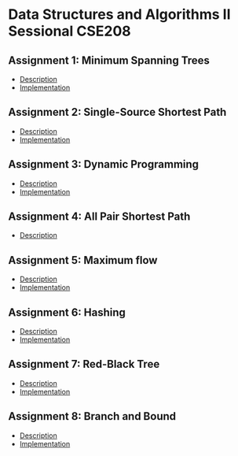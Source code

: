 # Data Structures and Algorithms II Sessional CSE208

## Assignment 1: Minimum Spanning Trees
- [Description](Minimum%20Spanning%20Trees/Offline_Assignment_1_MST.pdf)
- [Implementation](Minimum%20Spanning%20Trees/1505057)

## Assignment 2: Single-Source Shortest Path
- [Description](Single-Source%20Shortest%20Path/Assignment%202%20for%20all%20section.pdf)
- [Implementation](Single-Source%20Shortest%20Path/1505057.cpp)

## Assignment 3: Dynamic Programming
- [Description](Dynamic%20Programming/Offline_3_DP_all_sections.pdf)
- [Implementation](Dynamic%20Programming/1505057.cpp)

## Assignment 4: All Pair Shortest Path
- [Description](All%20Pair%20Shortest%20Path/Assignment%204%20for%20all%20section.pdf)

## Assignment 5: Maximum flow
- [Description](Maximum%20flow/Offline_Assignment_5_Max_Flow%20(1).pdf)
- [Implementation](Maximum%20flow/1505057.cpp)

## Assignment 6: Hashing
- [Description](Hashing/offline.pdf)
- [Implementation](Hashing/1505057.cpp)

## Assignment 7: Red-Black Tree
- [Description](Advanced%20Data%20Structure%20(RBT)/Assignment%207%20for%20all%20sections.pdf)
- [Implementation](Advanced%20Data%20Structure%20(RBT)/1505057.cpp)

## Assignment 8: Branch and Bound
- [Description](Branch%20and%20bound%20algorithms/Offline_Assignment_8_Branch_and_Bound_All_Sections.pdf)
- [Implementation](Branch%20and%20bound%20algorithms/1505057.cpp)